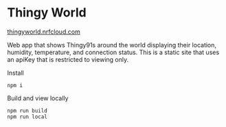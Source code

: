 # Thingy World
[thingyworld.nrfcloud.com](http://thingyworld.nrfcloud.com)


Web app that shows Thingy91s around the world displaying their location, humidity, temperature, and connection status. This is a static site that uses an apiKey that is restricted to viewing only.

Install
```
npm i
```

Build and view locally
```
npm run build
npm run local
```
